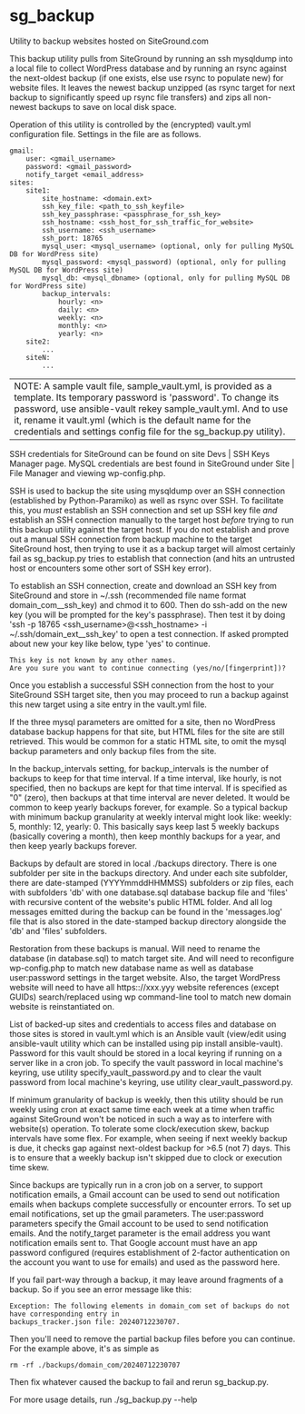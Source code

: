 # sg_backup
Utility to backup websites hosted on SiteGround.com

This backup utility pulls from SiteGround by running an ssh mysqldump into a local file to collect WordPress database
and by running an rsync against the next-oldest backup (if one exists, else use rsync to populate new) for website
files.  It leaves the newest backup unzipped (as rsync target for next backup to significantly speed up rsync file
transfers) and zips all non-newest backups to save on local disk space.

Operation of this utility is controlled by the (encrypted) vault.yml configuration file.  Settings in the file are as
follows.

```
gmail:
    user: <gmail_username>
    password: <gmail_password>
    notify_target <email_address>
sites:
    site1:
        site_hostname: <domain.ext>
        ssh_key_file: <path_to_ssh_keyfile>
        ssh_key_passphrase: <passphrase_for_ssh_key>
        ssh_hostname: <ssh_host_for_ssh_traffic_for_website>
        ssh_username: <ssh_username>
        ssh_port: 18765
        mysql_user: <mysql_username> (optional, only for pulling MySQL DB for WordPress site)
        mysql_password: <mysql_password) (optional, only for pulling MySQL DB for WordPress site)
        mysql_db: <mysql_dbname> (optional, only for pulling MySQL DB for WordPress site)
        backup_intervals:
            hourly: <n>
            daily: <n>
            weekly: <n>
            monthly: <n>
            yearly: <n>
    site2:
        ...
    siteN:
        ...
```

<table><tr><td>
NOTE:  A sample vault file, sample_vault.yml, is provided as a template.  Its temporary password is 'password'.  To
change its password, use ansible-vault rekey sample_vault.yml.  And to use it, rename it vault.yml (which is the
default name for the credentials and settings config file for the sg_backup.py utility).
</td></tr></table>

SSH credentials for SiteGround can be found on site Devs | SSH Keys Manager page.  MySQL credentials are best found
in SiteGround under Site | File Manager and viewing wp-config.php.

SSH is used to backup the site using mysqldump over an SSH connection (established by Python-Paramiko) as well as rsync
over SSH.  To facilitate this, you *must* establish an SSH connection and set up SSH key file *and* establish an SSH
connection manually to the target host *before* trying to run this backup utility against the target host.  If you do
not establish and prove out a manual SSH connection from backup machine to the target SiteGround host, then trying to
use it as a backup target will almost certainly fail as sg_backup.py tries to establish that connection (and
hits an untrusted host or encounters some other sort of SSH key error).

To establish an SSH connection, create and download an SSH key from SiteGround and store in ~/.ssh (recommended file
name format domain_com__ssh_key) and chmod it to 600.  Then do ssh-add on the new key (you will be prompted for the
key's passphrase).  Then test it by doing 'ssh -p 18765 <ssh_username>@<ssh_hostname> -i
~/.ssh/domain_ext__ssh_key' to open a test connection.  If asked prompted about new your key like below, type
'yes' to continue.

    This key is not known by any other names.
    Are you sure you want to continue connecting (yes/no/[fingerprint])?

Once you establish a successful SSH connection from the host to your SiteGround SSH target site, then you may proceed
to run a backup against this new target using a site entry in the vault.yml file.

If the three mysql parameters are omitted for a site, then no WordPress database backup happens for that site, but HTML
files for the site are still retrieved.  This would be common for a static HTML site, to omit the mysql backup
parameters and only backup files from the site.

In the backup_intervals setting, <n> for backup_intervals is the number of backups to keep for that time interval.  If
a time interval, like hourly, is not specified, then no backups are kept for that time interval.  If <n> is specified
as "0" (zero), then backups at that time interval are never deleted.  It would be common to keep yearly backups
forever, for example.  So a typical backup with minimum backup granularity at weekly interval might look like: weekly:
5, monthly: 12, yearly: 0.  This basically says keep last 5 weekly backups (basically covering a month), then keep
monthly backups for a year, and then keep yearly backups forever.

Backups by default are stored in local ./backups directory.  There is one subfolder per site in the backups directory.
And under each site subfolder, there are date-stamped (YYYYmmddHHMMSS) subfolders or zip files, each with subfolders
'db' with one database.sql database backup file and 'files' with recursive content of the website's public HTML folder.
And all log messages emitted during the backup can be found in the 'messages.log' file that is also stored in the
date-stamped backup directory alongside the 'db' and 'files' subfolders.

Restoration from these backups is manual.  Will need to rename the database (in database.sql) to match target site.
And will need to reconfigure wp-config.php to match new database name as well as database user:password settings in the
target website.  Also, the target WordPress website will need to have all https:://xxx.yyy website references (except
GUIDs) search/replaced using wp command-line tool to match new domain website is reinstantiated on.

List of backed-up sites and credentials to access files and database on those sites is stored in vault.yml which is an
Ansible vault (view/edit using ansible-vault utility which can be installed using pip install ansible-vault).  Password
for this vault should be stored in a local keyring if running on a server like in a cron job.  To specify the vault
password in local machine's keyring, use utility specify_vault_password.py and to clear the vault password from local
machine's keyring, use utility clear_vault_password.py.

If minimum granularity of backup is weekly, then this utility should be run weekly using cron at exact same time each
week at a time when traffic against SiteGround won't be noticed in such a way as to interfere with website(s)
operation.  To tolerate some clock/execution skew, backup intervals have some flex.  For example, when seeing if next
weekly backup is due, it checks gap against next-oldest backup for >6.5 (not 7) days.  This is to ensure that a weekly
backup isn't skipped due to clock or execution time skew.

Since backups are typically run in a cron job on a server, to support notification emails, a Gmail account can be used
to send out notification emails when backups complete successfully or encounter errors.  To set up email notifications,
set up the gmail parameters.  The user:password parameters specify the Gmail account to be used to send notification
emails.  And the notify_target parameter is the email address you want notification emails sent to.  That Google
account must have an app password configured (requires establishment of 2-factor authentication on the account you want
to use for emails) and used as the password here.

If you fail part-way through a backup, it may leave around fragments of a backup.  So if you see an error message
like this:

    Exception: The following elements in domain_com set of backups do not have corresponding entry in
    backups_tracker.json file: 20240712230707.

Then you'll need to remove the partial backup files before you can continue.  For the example above, it's as simple as

    rm -rf ./backups/domain_com/20240712230707

Then fix whatever caused the backup to fail and rerun sg_backup.py.

For more usage details, run ./sg_backup.py --help
